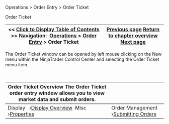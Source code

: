 ﻿


Operations \> Order Entry \> Order Ticket






















Order Ticket







| \<\< [Click to Display Table of Contents](order_ticket.md) \>\> **Navigation:**     [Operations](operations-1.md) \> [Order Entry](order_entry-1.md) \> Order Ticket | [Previous page](properties_fx_board-1.md) [Return to chapter overview](order_entry-1.md) [Next page](display_overview_order_ticket-1.md) |
| --- | --- |











The Order Ticket window can be opened by left mouse clicking on the New menu within the NinjaTrader Control Center and selecting the Order Ticket menu item.


 




| Order Ticket Overview The Order Ticket order entry window allows you to view market data and submit orders. | |
| --- | --- |
| Display   ›[Display Overview](display_overview_order_ticket-1.md)  Misc   ›[Properties](properties_order_ticket-1.md) | Order Management   ›[Submitting Orders](submitting_orders_order_ticket-1.md) |









